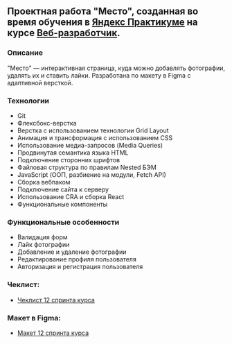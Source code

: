 ## Проектная работа "Место", созданная во время обучения в [Яндекс Практикуме](https://practicum.yandex.ru/) на курсе [Веб-разработчик](https://practicum.yandex.ru/web/). 

### Описание
"Место" — интерактивная страница, куда можно добавлять фотографии, удалять их и ставить лайки. Разработана по макету в Figma с адаптивной версткой.

### Технологии
* Git
* Флексбокс-верстка
* Верстка с использованием технологии Grid Layout
* Анимация и трансформация с использованием CSS
* Использование медиа-запросов (Media Queries) 
* Продвинутая семантика языка HTML
* Подключение сторонних шрифтов
* Файловая структура по правилам Nested БЭМ
* JavaScript (ООП, разбиение на модули, Fetch API)
* Сборка вебпаком
* Подключение сайта к серверу
* Использование CRA и сборка React
* Функциональные компоненты

### Функциональные особенности
* Валидация форм
* Лайк фотографии
* Добавление и удаление фотографии
* Редактирование профиля пользователя
* Авторизация и регистрация пользователя


### Чеклист:
* [Чеклист 12 спринта курса](https://code.s3.yandex.net/web-developer/checklists-pdf/new-program/checklist-12.pdf)

### Макет в Figma:
* [Макет 12 спринта курса](https://www.figma.com/file/5H3gsn5lIGPwzBPby9jAOo/JavaScript.-Sprint-12)